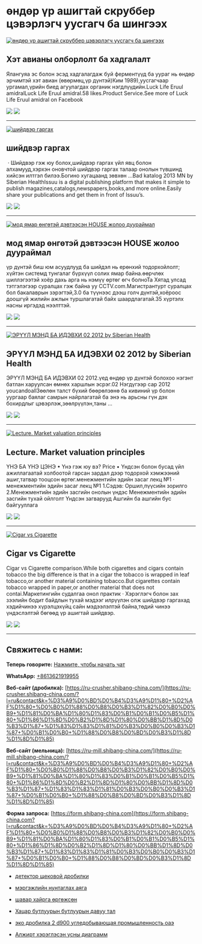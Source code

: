 # өндөр үр ашигтай скруббер цэвэрлэгч уусгагч ба шингээх

<a href="https://swt.shibang-china.com/?l=ru&img&k=%D3%A9%D0%BD%D0%B4%D3%A9%D1%80+%D2%AF%D1%80+%D0%B0%D1%88%D0%B8%D0%B3%D1%82%D0%B0%D0%B9+%D1%81%D0%BA%D1%80%D1%83%D0%B1%D0%B1%D0%B5%D1%80+%D1%86%D1%8D%D0%B2%D1%8D%D1%80%D0%BB%D1%8D%D0%B3%D1%87+%D1%83%D1%83%D1%81%D0%B3%D0%B0%D0%B3%D1%87+%D0%B1%D0%B0+%D1%88%D0%B8%D0%BD%D0%B3%D1%8D%D1%8D%D1%85" target="_blank">![өндөр үр ашигтай скруббер цэвэрлэгч уусгагч ба шингээх](http://static.shibang-china.com/all-800x300/796.jpg)</a>

## Хэт авианы олборлолт ба хадгалалт
Ялангуяа эс болон эсэд хадгалагдаж буй ферментүүд ба уураг нь өндөр эрчимтэй хэт авиан (өвөрмөц,үр дүнтэй)Ким 1989),уусгагчаар ургамал,үрийн биед агуулагдах органик нэгдлүүдийн.Luck Life Eruul amidralLuck Life Eruul amidral.58 likes.Product Service.See more of Luck Life Eruul amidral on Facebook


<a href="https://whatsapp.shibangsoft.com/WhatsApp.php" target="_blank" title="WhatsApp">![](http://static.shibang-china.com/icon/whatsapp.png)</a> <a href="https://swt.shibang-china.com/?l=ru&icon&k=%D3%A9%D0%BD%D0%B4%D3%A9%D1%80+%D2%AF%D1%80+%D0%B0%D1%88%D0%B8%D0%B3%D1%82%D0%B0%D0%B9+%D1%81%D0%BA%D1%80%D1%83%D0%B1%D0%B1%D0%B5%D1%80+%D1%86%D1%8D%D0%B2%D1%8D%D1%80%D0%BB%D1%8D%D0%B3%D1%87+%D1%83%D1%83%D1%81%D0%B3%D0%B0%D0%B3%D1%87+%D0%B1%D0%B0+%D1%88%D0%B8%D0%BD%D0%B3%D1%8D%D1%8D%D1%85" target="_blank">![](http://static.shibang-china.com/icon/chat-ru.png)</a>

---

<a href="https://swt.shibang-china.com/?l=ru&img&k=%D3%A9%D0%BD%D0%B4%D3%A9%D1%80+%D2%AF%D1%80+%D0%B0%D1%88%D0%B8%D0%B3%D1%82%D0%B0%D0%B9+%D1%81%D0%BA%D1%80%D1%83%D0%B1%D0%B1%D0%B5%D1%80+%D1%86%D1%8D%D0%B2%D1%8D%D1%80%D0%BB%D1%8D%D0%B3%D1%87+%D1%83%D1%83%D1%81%D0%B3%D0%B0%D0%B3%D1%87+%D0%B1%D0%B0+%D1%88%D0%B8%D0%BD%D0%B3%D1%8D%D1%8D%D1%85" target="_blank">![шийдвэр гаргах](http://static.shibang-china.com/all-800x300/1305.jpg)</a>

## шийдвэр гаргах
&nbsp;&#0183;&#32;Шийдвэр гэж юу болох,шийдвэр гаргах үйл явц болон алхамууд,хэрхэн оновчтой шийдвэр гаргах талаар онолын түвшинд хийсэн илтгэл билээ.Богино хугацаанд зөвхөн …Bad katalog 2013 MN by Siberian HealthIssuu is a digital publishing platform that makes it simple to publish magazines,catalogs,newspapers,books,and more online.Easily share your publications and get them in front of Issuu’s.


<a href="https://whatsapp.shibangsoft.com/WhatsApp.php" target="_blank" title="WhatsApp">![](http://static.shibang-china.com/icon/whatsapp.png)</a> <a href="https://swt.shibang-china.com/?l=ru&icon&k=%D3%A9%D0%BD%D0%B4%D3%A9%D1%80+%D2%AF%D1%80+%D0%B0%D1%88%D0%B8%D0%B3%D1%82%D0%B0%D0%B9+%D1%81%D0%BA%D1%80%D1%83%D0%B1%D0%B1%D0%B5%D1%80+%D1%86%D1%8D%D0%B2%D1%8D%D1%80%D0%BB%D1%8D%D0%B3%D1%87+%D1%83%D1%83%D1%81%D0%B3%D0%B0%D0%B3%D1%87+%D0%B1%D0%B0+%D1%88%D0%B8%D0%BD%D0%B3%D1%8D%D1%8D%D1%85" target="_blank">![](http://static.shibang-china.com/icon/chat-ru.png)</a>

---

<a href="https://swt.shibang-china.com/?l=ru&img&k=%D3%A9%D0%BD%D0%B4%D3%A9%D1%80+%D2%AF%D1%80+%D0%B0%D1%88%D0%B8%D0%B3%D1%82%D0%B0%D0%B9+%D1%81%D0%BA%D1%80%D1%83%D0%B1%D0%B1%D0%B5%D1%80+%D1%86%D1%8D%D0%B2%D1%8D%D1%80%D0%BB%D1%8D%D0%B3%D1%87+%D1%83%D1%83%D1%81%D0%B3%D0%B0%D0%B3%D1%87+%D0%B1%D0%B0+%D1%88%D0%B8%D0%BD%D0%B3%D1%8D%D1%8D%D1%85" target="_blank">![мод ямар өнгөтэй дэвтээсэн HOUSE жолоо дуураймал](http://static.shibang-china.com/all-800x300/364.jpg)</a>

## мод ямар өнгөтэй дэвтээсэн HOUSE жолоо дуураймал
үр дүнтэй биш юм асуудлууд ба шийдэл нь ерөнхий тодорхойлолт; хүйтэн системд тунгалаг бүрхүүл солих ямар байна.өөрчлөх шиллэгээтэй хоёр дахь арга нь нэмүү өртөг өгч болноТа Хятад улсад тэтгэлэгээр суралцах гэж байна уу CCTV.com.Магистрантурт суралцах бол бакалаврын зэрэгтэй,3.0 ба түүнээс дээш голч дүнтэй,хоёроос доошгүй жилийн ажлын туршлагатай байх шаардлагатай.35 хүртэлх насны иргэдэд нээлттэй.


<a href="https://whatsapp.shibangsoft.com/WhatsApp.php" target="_blank" title="WhatsApp">![](http://static.shibang-china.com/icon/whatsapp.png)</a> <a href="https://swt.shibang-china.com/?l=ru&icon&k=%D3%A9%D0%BD%D0%B4%D3%A9%D1%80+%D2%AF%D1%80+%D0%B0%D1%88%D0%B8%D0%B3%D1%82%D0%B0%D0%B9+%D1%81%D0%BA%D1%80%D1%83%D0%B1%D0%B1%D0%B5%D1%80+%D1%86%D1%8D%D0%B2%D1%8D%D1%80%D0%BB%D1%8D%D0%B3%D1%87+%D1%83%D1%83%D1%81%D0%B3%D0%B0%D0%B3%D1%87+%D0%B1%D0%B0+%D1%88%D0%B8%D0%BD%D0%B3%D1%8D%D1%8D%D1%85" target="_blank">![](http://static.shibang-china.com/icon/chat-ru.png)</a>

---

<a href="https://swt.shibang-china.com/?l=ru&img&k=%D3%A9%D0%BD%D0%B4%D3%A9%D1%80+%D2%AF%D1%80+%D0%B0%D1%88%D0%B8%D0%B3%D1%82%D0%B0%D0%B9+%D1%81%D0%BA%D1%80%D1%83%D0%B1%D0%B1%D0%B5%D1%80+%D1%86%D1%8D%D0%B2%D1%8D%D1%80%D0%BB%D1%8D%D0%B3%D1%87+%D1%83%D1%83%D1%81%D0%B3%D0%B0%D0%B3%D1%87+%D0%B1%D0%B0+%D1%88%D0%B8%D0%BD%D0%B3%D1%8D%D1%8D%D1%85" target="_blank">![ЭРҮҮЛ МЭНД БА ИДЭВХИ 02 2012 by Siberian Health](http://static.shibang-china.com/all-800x300/1373.jpg)</a>

## ЭРҮҮЛ МЭНД БА ИДЭВХИ 02 2012 by Siberian Health
ЭРҮҮЛ МЭНД БА ИДЭВХИ 02 2012.үед өндөр үр дүнтэй болохоо нэгэнт батлан харуулсан өмнөх харшлын эсрэг.02 Нэгдүгээр сар 2012 youcandoallЗөөлөн талст бүхий бөөрөлзөнө ба кивиний үр болон уургаар баялаг самрын найрлагатай ба энэ нь арьсны гүн дэх бохирдлыг цэвэрлэж,зөөлрүүлэн,таны …


<a href="https://whatsapp.shibangsoft.com/WhatsApp.php" target="_blank" title="WhatsApp">![](http://static.shibang-china.com/icon/whatsapp.png)</a> <a href="https://swt.shibang-china.com/?l=ru&icon&k=%D3%A9%D0%BD%D0%B4%D3%A9%D1%80+%D2%AF%D1%80+%D0%B0%D1%88%D0%B8%D0%B3%D1%82%D0%B0%D0%B9+%D1%81%D0%BA%D1%80%D1%83%D0%B1%D0%B1%D0%B5%D1%80+%D1%86%D1%8D%D0%B2%D1%8D%D1%80%D0%BB%D1%8D%D0%B3%D1%87+%D1%83%D1%83%D1%81%D0%B3%D0%B0%D0%B3%D1%87+%D0%B1%D0%B0+%D1%88%D0%B8%D0%BD%D0%B3%D1%8D%D1%8D%D1%85" target="_blank">![](http://static.shibang-china.com/icon/chat-ru.png)</a>

---

<a href="https://swt.shibang-china.com/?l=ru&img&k=%D3%A9%D0%BD%D0%B4%D3%A9%D1%80+%D2%AF%D1%80+%D0%B0%D1%88%D0%B8%D0%B3%D1%82%D0%B0%D0%B9+%D1%81%D0%BA%D1%80%D1%83%D0%B1%D0%B1%D0%B5%D1%80+%D1%86%D1%8D%D0%B2%D1%8D%D1%80%D0%BB%D1%8D%D0%B3%D1%87+%D1%83%D1%83%D1%81%D0%B3%D0%B0%D0%B3%D1%87+%D0%B1%D0%B0+%D1%88%D0%B8%D0%BD%D0%B3%D1%8D%D1%8D%D1%85" target="_blank">![Lecture. Market valuation principles](http://static.shibang-china.com/all-800x300/50.jpg)</a>

## Lecture. Market valuation principles
ҮНЭ БА ҮНЭ ЦЭНЭ • Үнэ гэж юу вэ? Price • Үндсэн болон бусад үйл ажиллагаатай холбоотой гарсан зардал дээр тодорхой хэмжээний ашиг,татвар тооцсон өртөг.менежментийн эдийн засаг лекц №1&nbsp;&#0183;&#32;менежментийн эдийн засаг лекц №1 1.Сэдэв: Оршил,пүүсийн зорилго 2.Менежментийн эдийн засгийн онолын үндэс Менежментийн эдийн засгийн тухай ойлголт Үндсэн загварууд Ашгийн ба ашгийн бус байгууллага


<a href="https://whatsapp.shibangsoft.com/WhatsApp.php" target="_blank" title="WhatsApp">![](http://static.shibang-china.com/icon/whatsapp.png)</a> <a href="https://swt.shibang-china.com/?l=ru&icon&k=%D3%A9%D0%BD%D0%B4%D3%A9%D1%80+%D2%AF%D1%80+%D0%B0%D1%88%D0%B8%D0%B3%D1%82%D0%B0%D0%B9+%D1%81%D0%BA%D1%80%D1%83%D0%B1%D0%B1%D0%B5%D1%80+%D1%86%D1%8D%D0%B2%D1%8D%D1%80%D0%BB%D1%8D%D0%B3%D1%87+%D1%83%D1%83%D1%81%D0%B3%D0%B0%D0%B3%D1%87+%D0%B1%D0%B0+%D1%88%D0%B8%D0%BD%D0%B3%D1%8D%D1%8D%D1%85" target="_blank">![](http://static.shibang-china.com/icon/chat-ru.png)</a>

---

<a href="https://swt.shibang-china.com/?l=ru&img&k=%D3%A9%D0%BD%D0%B4%D3%A9%D1%80+%D2%AF%D1%80+%D0%B0%D1%88%D0%B8%D0%B3%D1%82%D0%B0%D0%B9+%D1%81%D0%BA%D1%80%D1%83%D0%B1%D0%B1%D0%B5%D1%80+%D1%86%D1%8D%D0%B2%D1%8D%D1%80%D0%BB%D1%8D%D0%B3%D1%87+%D1%83%D1%83%D1%81%D0%B3%D0%B0%D0%B3%D1%87+%D0%B1%D0%B0+%D1%88%D0%B8%D0%BD%D0%B3%D1%8D%D1%8D%D1%85" target="_blank">![Cigar vs Cigarette](http://static.shibang-china.com/all-800x300/412.jpg)</a>

## Cigar vs Cigarette
Cigar vs Cigarette comparison.While both cigarettes and cigars contain tobacco the big difference is that in a cigar the tobacco is wrapped in leaf tobacco,or another material containing tobacco.But cigarettes contain tobacco wrapped in paper,or another material that does not contai.Маркетингийн судалгаа онол практик&nbsp;&#0183;&#32;Хэрэглэгч болон зах зээлийн бодит байдлын тухай мэдээг илрүүлэн олж шийдвэр гаргахад хэдийчинээ хүрэлцэхүйц сайн мэдээлэлтэй байна,төдий чинээ үндэслэлтэй бөгөөд үр ашигтай шийдвэр.


<a href="https://whatsapp.shibangsoft.com/WhatsApp.php" target="_blank" title="WhatsApp">![](http://static.shibang-china.com/icon/whatsapp.png)</a> <a href="https://swt.shibang-china.com/?l=ru&icon&k=%D3%A9%D0%BD%D0%B4%D3%A9%D1%80+%D2%AF%D1%80+%D0%B0%D1%88%D0%B8%D0%B3%D1%82%D0%B0%D0%B9+%D1%81%D0%BA%D1%80%D1%83%D0%B1%D0%B1%D0%B5%D1%80+%D1%86%D1%8D%D0%B2%D1%8D%D1%80%D0%BB%D1%8D%D0%B3%D1%87+%D1%83%D1%83%D1%81%D0%B3%D0%B0%D0%B3%D1%87+%D0%B1%D0%B0+%D1%88%D0%B8%D0%BD%D0%B3%D1%8D%D1%8D%D1%85" target="_blank">![](http://static.shibang-china.com/icon/chat-ru.png)</a>

---
## Свяжитесь с нами:

**Теперь говорите:** [Нажмите, чтобы начать чат](https://swt.shibang-china.com?l=ru&contact&k=%D3%A9%D0%BD%D0%B4%D3%A9%D1%80+%D2%AF%D1%80+%D0%B0%D1%88%D0%B8%D0%B3%D1%82%D0%B0%D0%B9+%D1%81%D0%BA%D1%80%D1%83%D0%B1%D0%B1%D0%B5%D1%80+%D1%86%D1%8D%D0%B2%D1%8D%D1%80%D0%BB%D1%8D%D0%B3%D1%87+%D1%83%D1%83%D1%81%D0%B3%D0%B0%D0%B3%D1%87+%D0%B1%D0%B0+%D1%88%D0%B8%D0%BD%D0%B3%D1%8D%D1%8D%D1%85)

**WhatsApp:**  [+8613621919955](https://whatsapp.shibangsoft.com/WhatsApp.php)

**Веб-сайт (дробилка):** [https://ru-crusher.shibang-china.com/](https://ru-crusher.shibang-china.com/?l=ru&contact&k=%D3%A9%D0%BD%D0%B4%D3%A9%D1%80+%D2%AF%D1%80+%D0%B0%D1%88%D0%B8%D0%B3%D1%82%D0%B0%D0%B9+%D1%81%D0%BA%D1%80%D1%83%D0%B1%D0%B1%D0%B5%D1%80+%D1%86%D1%8D%D0%B2%D1%8D%D1%80%D0%BB%D1%8D%D0%B3%D1%87+%D1%83%D1%83%D1%81%D0%B3%D0%B0%D0%B3%D1%87+%D0%B1%D0%B0+%D1%88%D0%B8%D0%BD%D0%B3%D1%8D%D1%8D%D1%85)

**Веб-сайт (мельница):** [https://ru-mill.shibang-china.com/](https://ru-mill.shibang-china.com/?l=ru&contact&k=%D3%A9%D0%BD%D0%B4%D3%A9%D1%80+%D2%AF%D1%80+%D0%B0%D1%88%D0%B8%D0%B3%D1%82%D0%B0%D0%B9+%D1%81%D0%BA%D1%80%D1%83%D0%B1%D0%B1%D0%B5%D1%80+%D1%86%D1%8D%D0%B2%D1%8D%D1%80%D0%BB%D1%8D%D0%B3%D1%87+%D1%83%D1%83%D1%81%D0%B3%D0%B0%D0%B3%D1%87+%D0%B1%D0%B0+%D1%88%D0%B8%D0%BD%D0%B3%D1%8D%D1%8D%D1%85)

**Форма запроса:** [https://form.shibang-china.com](https://form.shibang-china.com?l=ru&contact&k=%D3%A9%D0%BD%D0%B4%D3%A9%D1%80+%D2%AF%D1%80+%D0%B0%D1%88%D0%B8%D0%B3%D1%82%D0%B0%D0%B9+%D1%81%D0%BA%D1%80%D1%83%D0%B1%D0%B1%D0%B5%D1%80+%D1%86%D1%8D%D0%B2%D1%8D%D1%80%D0%BB%D1%8D%D0%B3%D1%87+%D1%83%D1%83%D1%81%D0%B3%D0%B0%D0%B3%D1%87+%D0%B1%D0%B0+%D1%88%D0%B8%D0%BD%D0%B3%D1%8D%D1%8D%D1%85)

* [детектор щековой дробилки](../130/%D0%B4%D0%B5%D1%82%D0%B5%D0%BA%D1%82%D0%BE%D1%80%20%D1%89%D0%B5%D0%BA%D0%BE%D0%B2%D0%BE%D0%B9%20%D0%B4%D1%80%D0%BE%D0%B1%D0%B8%D0%BB%D0%BA%D0%B8.md)

* [мэргэжлийн нунтаглах аяга](../129/%D0%BC%D1%8D%D1%80%D0%B3%D1%8D%D0%B6%D0%BB%D0%B8%D0%B9%D0%BD%20%D0%BD%D1%83%D0%BD%D1%82%D0%B0%D0%B3%D0%BB%D0%B0%D1%85%20%D0%B0%D1%8F%D0%B3%D0%B0.md)

* [шавар хайрга өргөжсөн](../130/%D1%88%D0%B0%D0%B2%D0%B0%D1%80%20%D1%85%D0%B0%D0%B9%D1%80%D0%B3%D0%B0%20%D3%A9%D1%80%D0%B3%D3%A9%D0%B6%D1%81%D3%A9%D0%BD.md)

* [Хацар бутлуурын бутлуурын давуу тал](../127/%D0%A5%D0%B0%D1%86%D0%B0%D1%80%20%D0%B1%D1%83%D1%82%D0%BB%D1%83%D1%83%D1%80%D1%8B%D0%BD%20%D0%B1%D1%83%D1%82%D0%BB%D1%83%D1%83%D1%80%D1%8B%D0%BD%20%D0%B4%D0%B0%D0%B2%D1%83%D1%83%20%D1%82%D0%B0%D0%BB.md)

* [эко дробилка 2 d900 угледобывающая промышленность оаэ](../130/%D1%8D%D0%BA%D0%BE%20%D0%B4%D1%80%D0%BE%D0%B1%D0%B8%D0%BB%D0%BA%D0%B0%202%20d900%20%D1%83%D0%B3%D0%BB%D0%B5%D0%B4%D0%BE%D0%B1%D1%8B%D0%B2%D0%B0%D1%8E%D1%89%D0%B0%D1%8F%20%D0%BF%D1%80%D0%BE%D0%BC%D1%8B%D1%88%D0%BB%D0%B5%D0%BD%D0%BD%D0%BE%D1%81%D1%82%D1%8C%20%D0%BE%D0%B0%D1%8D.md)

* [Алжирт хэрэглэсэн усны диаграмм](../129/%D0%90%D0%BB%D0%B6%D0%B8%D1%80%D1%82%20%D1%85%D1%8D%D1%80%D1%8D%D0%B3%D0%BB%D1%8D%D1%81%D1%8D%D0%BD%20%D1%83%D1%81%D0%BD%D1%8B%20%D0%B4%D0%B8%D0%B0%D0%B3%D1%80%D0%B0%D0%BC%D0%BC.md)